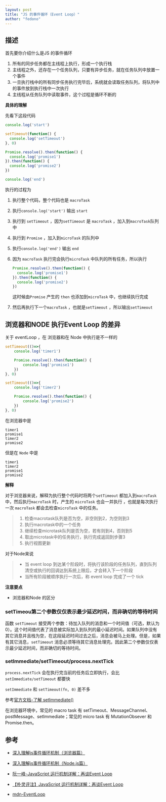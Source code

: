 ```yaml
---
layout: post 
title: "JS 的事件循环（Event Loop）" 
author: "fedono"
---
```


## 描述

首先要你介绍什么是JS 的事件循环

1. 所有的同步任务都在主线程上执行，形成一个执行栈
2. 主线程之外，还存在一个任务队列，只要有异步任务，就在任务队列中放置一个事件
3. 一旦执行栈中的所有同步任务执行完毕后，系统就会读取任务队列，将队列中的事件放到执行栈中一次执行
4. 主线程从任务队列中读取事件，这个过程是循环不断的



**具体的理解**

先看下这段代码

```javascript
console.log('start')

setTimeout(function() {
  console.log('setTimeout')
}, 0)

Promise.resolve().then(function() {
  console.log('promise1')
}).then(function() {
  console.log('promise2')
})

console.log('end')
```

执行的过程为

1. 执行整个代码，整个代码也是 `macroTask` 

2. 执行`console.log('start')` 输出 `start`

3. 执行到 `setTimeout` ，因为`setTimeout` 是 `macroTask` ，加入到`macroTask`队列中

4. 执行到 `Promise` ，加入到`microTask` 的队列中

5. 执行`console.log('end')` 输出 `end` 

6. 因为 `macroTask` 执行完会执行`microTask` 中队列的所有任务，所以执行 

   ```js
   Promise.resolve().then(function() {
     console.log('promise1')
   }).then(function() {
     console.log('promise2')
   })
   ```

   这时候由`Promise` 产生的 `then` 也添加到`microTask` 中，也继续执行完成

7. 然后再执行下一个`macroTask` ，也就是`setTimeout` ，所以输出`setTimeout` 



## 浏览器和NODE 执行Event Loop 的差异 

关于 eventLoop ，在 浏览器和在 Node 中执行是不一样的

```js
setTimeout(()=>{
    console.log('timer1')

    Promise.resolve().then(function() {
        console.log('promise1')
    })
}, 0)

setTimeout(()=>{
    console.log('timer2')

    Promise.resolve().then(function() {
        console.log('promise2')
    })
}, 0)
```

在浏览器中是

```
timer1
promise1
timer2
promise2
```

但是在 `Node` 中是

```
timer1
timer2
promise1
promise2
```

**解释**

对于浏览器来说，解释为执行整个代码时将两个`setTimeout` 都加入到`macroTask` 中，然后执行`macroTask` 时，产生的 `microTask` 也会一并执行 ，也就是每次执行一次 `macroTask` 都会去检查`microTask` 中的任务。

>
>    1. 检查macrotask队列是否为空，非空则到2，为空则到3
>    2. 执行macrotask中的一个任务
>    3. 继续检查microtask队列是否为空，若有则到4，否则到5
>    4. 取出microtask中的任务执行，执行完成返回到步骤3
>    5. 执行视图更新
>

对于Node来说

> - 当 event loop 到达某个阶段时，将执行该阶段的任务队列，直到队列清空或执行的回调达到系统上限后，才会转入下一个阶段
> - 当所有阶段被顺序执行一次后，称 event loop 完成了一个 tick



**注意要点** 

- 浏览器和Node 的区分



### setTimeou第二个参数仅仅表示最少延迟时间，而非确切的等待时间

函数 `setTimeout` 接受两个参数：待加入队列的消息和一个时间值（可选，默认为 0）。这个时间值代表了消息被实际加入到队列的最小延迟时间。如果队列中没有其它消息并且栈为空，在这段延迟时间过去之后，消息会被马上处理。但是，如果有其它消息，`setTimeout` 消息必须等待其它消息处理完。因此第二个参数仅仅表示最少延迟时间，而非确切的等待时间。

### setImmediate/setTimeout/process.nextTick

`process.nextTick` 会在执行完当前的任务后立即执行，会比 `setImmediate/setTimeout` 都要快

`setImmediate` 和 `setTimeout(fn, 0)` 差不多

参考[官方文档-了解 setImmediate()](http://nodejs.cn/learn/understanding-setimmediate)



在浏览器环境中，常见的 macro task 有 setTimeout、MessageChannel、postMessage、setImmediate；常见的 micro task 有 MutationObsever 和 Promise.then。





## 参考

- [深入理解js事件循环机制（浏览器篇）](http://lynnelv.github.io/js-event-loop-browser)
- [深入理解js事件循环机制（Node.js篇）](http://lynnelv.github.io/js-event-loop-nodejs) 

- [阮一峰-JavaScript 运行机制详解：再谈Event Loop](http://www.ruanyifeng.com/blog/2014/10/event-loop.html)

- [【朴灵评注】JavaScript 运行机制详解：再谈Event Loop](https://blog.csdn.net/lin_credible/article/details/40143961)

- [mdn-EventLoop](https://developer.mozilla.org/zh-CN/docs/Web/JavaScript/EventLoop) 